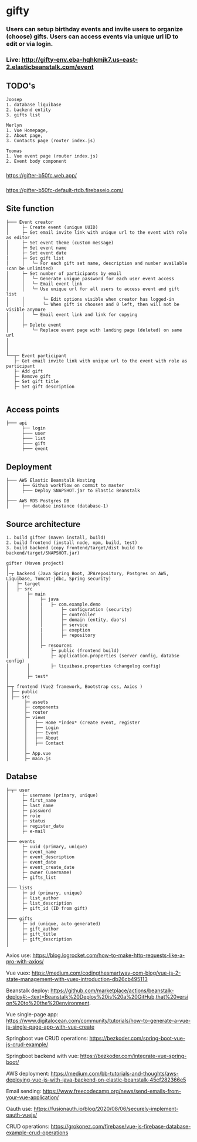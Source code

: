 # gifty

### Users can setup birthday events and invite users to organize (choose) gifts. Users can access events via unique url ID to edit or via login.

### Live: http://gifty-env.eba-hqhkmjk7.us-east-2.elasticbeanstalk.com/event

## TODO's
```
Joosep
1. database liquibase
2. backend entity
3. gifts list 

Merlyn
1. Vue Homepage, 
2. About page, 
3. Contacts page (router index.js)

Toomas
1. Vue event page (router index.js)
2. Event body component
```


###
https://gifter-b50fc.web.app/

### 
https://gifter-b50fc-default-rtdb.firebaseio.com/

## Site function
```
├─── Event creator
│     ├─ Create event (unique UUID)
│     ├─ Get email invite link with unique url to the event with role as editor
│     ├─ Set event theme (custom message)
│     ├─ Set event name
│     ├─ Set event date
|     ├─ Set gift list
│     │   └─ For each gift set name, description and number available (can be unlimited)
│     ├─ Set number of participants by email
│     │   └─ Generate unique password for each user event access
│     │   └─ Email event link
│     │   └─ Use unique url for all users to access event and gift list
│     │       └─ Edit options visible when creator has logged-in
│     │       └─ When gift is choosen and 0 left, then will not be visible anymore
│     │   └─ Email event link and link for copying
│     │
│     ├─ Delete event
│         └─ Replace event page with landing page (deleted) on same url
│ 
│ 
│ 
└──┬─ Event participant
   ├─ Get email invite link with unique url to the event with role as participant
   ├─ Add gift
   ├─ Remove gift
   ├─ Set gift title
   ├─ Set gift description
   
```


## Access points
```
├─── api
      ├── login
      ├─── user 
      ├─── list 
      ├─── gift
      ├─── event
```
## Deployment
```
├─── AWS Elastic Beanstalk Hosting
│     ├── Github workflow on commit to master
│     ├─── Deploy SNAPSHOT.jar to Elastic Beanstalk
│      
├─── AWS RDS Postgres DB
│     ├── databse instance (database-1)
```

## Source architecture

```
1. build gifter (maven install, build)
2. build frontend (install node, npm, build, test)
3. build backend (copy frontend/target/dist build to backend/target/SNAPSHOT.jar)

gifter (Maven project)
│ 
│─┬ backend (Java Spring Boot, JPArepository, Postgres on AWS, Liquibase, Tomcat-jdbc, Spring security)
│   ├─ target
│   ├─ src
│       ├─ main
│       │    ├─ java
│       │    |   ├─ com.example.demo
│       │    │       ├─ configuration (security)
│       │    │       ├─ controller
│       │    │       ├─ domain (entity, dao's)   
│       │    │       ├─ service
│       │    |       ├─ exeption
│       │    │       ├─ repository
│       │    │
│       │    ├─ resources
│       │        ├─ public (frontend build)
│       │        ├─ application.properties (server config, databse config)
│       │        ├─ liquibase.properties (changelog config)
│       │
│       ├─ test*
│
├─┬ frontend (Vue2 framework, Bootstrap css, Axios )
│ ├── public
│ ├── src
│      ├─ assets
│      ├─ components
│      ├─ router
│      ├─ views
│      │   ├── Home *index* (create event, register
│      │   ├── Login
│      │   ├── Event
│      │   ├── About
│      │   ├── Contact
│      │   
│      ├─ App.vue
│      ├─ main.js
```

## Databse
```
├─┬─ user
│     ├─ username (primary, unique)
│     ├─ first_name
│     ├─ last_name 
│     ├─ password 
│     ├─ role
│     ├─ status 
│     ├─ register_date 
│     ├─ e-mail 
│
├─── events 
│     ├─ uuid (primary, unique)
│     ├─ event_name
│     ├─ event_description
│     ├─ event_date
│     ├─ event_create_date
│     ├─ owner (username)
│     ├─ gifts_list
│
├─── lists
│     ├─ id (primary, unique)
│     ├─ list_author
│     ├─ list_description
│     ├─ gift_id (ID from gift)
│     
├─── gifts
│     ├─ id (unique, auto generated)
│     ├─ gift_author
│     ├─ gift_title
│     ├─ gift_description
│     
```

Axios use: https://blog.logrocket.com/how-to-make-http-requests-like-a-pro-with-axios/

Vue vuex: https://medium.com/codingthesmartway-com-blog/vue-js-2-state-management-with-vuex-introduction-db26cb495113

Beanstalk deploy: https://github.com/marketplace/actions/beanstalk-deploy#:~:text=Beanstalk%20Deploy%20is%20a%20GitHub,that%20version%20to%20the%20environment.

Vue single-page app: https://www.digitalocean.com/community/tutorials/how-to-generate-a-vue-js-single-page-app-with-vue-create

Springboot vue CRUD operations: https://bezkoder.com/spring-boot-vue-js-crud-example/

Springboot backend with vue: https://bezkoder.com/integrate-vue-spring-boot/

AWS deployment: https://medium.com/bb-tutorials-and-thoughts/aws-deploying-vue-js-with-java-backend-on-elastic-beanstalk-45cf282366e5

Email sending: https://www.freecodecamp.org/news/send-emails-from-your-vue-application/

Oauth use: https://fusionauth.io/blog/2020/08/06/securely-implement-oauth-vuejs/

CRUD operations: https://grokonez.com/firebase/vue-js-firebase-database-example-crud-operations
